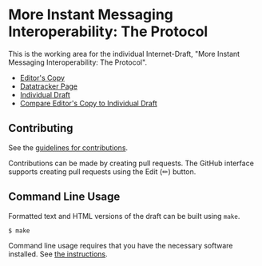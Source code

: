 # More Instant Messaging Interoperability: The Protocol

This is the working area for the individual Internet-Draft, "More Instant Messaging Interoperability: The Protocol".

* [Editor's Copy](https://bifurcation.github.io/mimi-protocol/#go.draft-barnes-mimi-protocol.html)
* [Datatracker Page](https://datatracker.ietf.org/doc/draft-barnes-mimi-protocol)
* [Individual Draft](https://datatracker.ietf.org/doc/html/draft-barnes-mimi-protocol)
* [Compare Editor's Copy to Individual Draft](https://bifurcation.github.io/mimi-protocol/#go.draft-barnes-mimi-protocol.diff)


## Contributing

See the
[guidelines for contributions](https://github.com/bifurcation/mimi-protocol/blob/main/CONTRIBUTING.md).

Contributions can be made by creating pull requests.
The GitHub interface supports creating pull requests using the Edit (✏) button.


## Command Line Usage

Formatted text and HTML versions of the draft can be built using `make`.

```sh
$ make
```

Command line usage requires that you have the necessary software installed.  See
[the instructions](https://github.com/martinthomson/i-d-template/blob/main/doc/SETUP.md).

